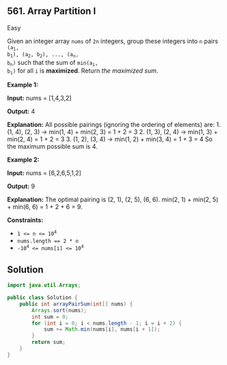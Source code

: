 ## 561\. Array Partition I

Easy

Given an integer array `nums` of `2n` integers, group these integers into `n` pairs <code>(a<sub>1</sub>, b<sub>1</sub>), (a<sub>2</sub>, b<sub>2</sub>), ..., (a<sub>n</sub>, b<sub>n</sub>)</code> such that the sum of <code>min(a<sub>i</sub>, b<sub>i</sub>)</code> for all `i` is **maximized**. Return _the maximized sum_.

**Example 1:**

**Input:** nums = [1,4,3,2]

**Output:** 4

**Explanation:** All possible pairings (ignoring the ordering of elements) are: 1. (1, 4), (2, 3) -> min(1, 4) + min(2, 3) = 1 + 2 = 3 2. (1, 3), (2, 4) -> min(1, 3) + min(2, 4) = 1 + 2 = 3 3. (1, 2), (3, 4) -> min(1, 2) + min(3, 4) = 1 + 3 = 4 So the maximum possible sum is 4.

**Example 2:**

**Input:** nums = [6,2,6,5,1,2]

**Output:** 9

**Explanation:** The optimal pairing is (2, 1), (2, 5), (6, 6). min(2, 1) + min(2, 5) + min(6, 6) = 1 + 2 + 6 = 9.

**Constraints:**

*   <code>1 <= n <= 10<sup>4</sup></code>
*   `nums.length == 2 * n`
*   <code>-10<sup>4</sup> <= nums[i] <= 10<sup>4</sup></code>

## Solution

```java
import java.util.Arrays;

public class Solution {
    public int arrayPairSum(int[] nums) {
        Arrays.sort(nums);
        int sum = 0;
        for (int i = 0; i < nums.length - 1; i = i + 2) {
            sum += Math.min(nums[i], nums[i + 1]);
        }
        return sum;
    }
}
```